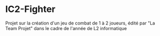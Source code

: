 # IC2-Fighter

Projet sur la création d'un jeu de combat de 1 à 2 joueurs, édité par "La Team Projet" dans le cadre de l'année de L2 informatique
